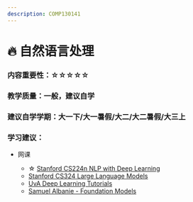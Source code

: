 ```yaml
---
description: COMP130141
---
```


# 🔥 自然语言处理

### 内容重要性：☆☆☆☆☆

### 教学质量：一般，建议自学

### 建议自学学期：大一下/大一暑假/大二/大二暑假/大三上

### 学习建议：

*   网课

    * ☆ [Stanford CS224n NLP with Deep Learning](https://csdiy.wiki/%E6%B7%B1%E5%BA%A6%E5%AD%A6%E4%B9%A0/CS224n/#_1)
    * [Stanford CS324 Large Language Models](https://stanford-cs324.github.io/winter2022/)
    * [UvA Deep Learning Tutorials](https://uvadlc-notebooks.readthedocs.io/en/latest/index.html)
    * [Samuel Albanie - Foundation Models](https://samuelalbanie.com/teaching/2022-foundation-models)




